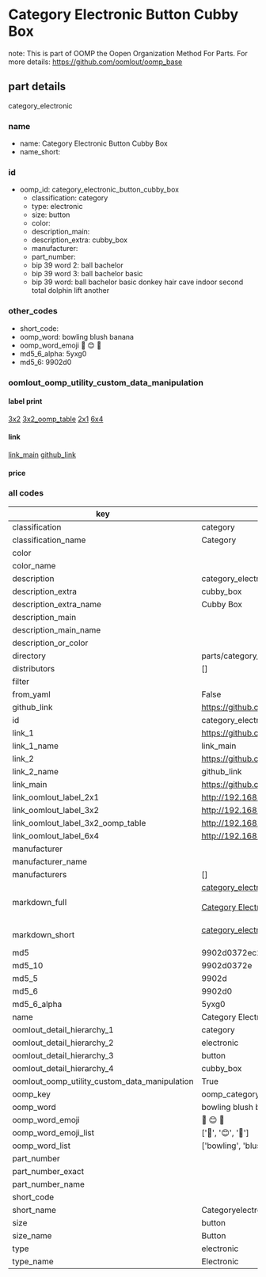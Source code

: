 # Category Electronic Button Cubby Box  

note: This is part of OOMP the Oopen Organization Method For Parts. For more details: https://github.com/oomlout/oomp_base

##  part details



category_electronic

### name
* name: Category Electronic Button Cubby Box
* name_short: 
### id
* oomp_id: category_electronic_button_cubby_box
  * classification: category
  * type: electronic
  * size: button
  * color: 
  * description_main: 
  * description_extra: cubby_box
  * manufacturer: 
  * part_number: 
  * bip 39 word 2: ball bachelor
  * bip 39 word 3: ball bachelor basic
  * bip 39 word: ball bachelor basic donkey hair cave indoor second total dolphin lift another

### other_codes
* short_code: 
* oomp_word: bowling blush banana
* oomp_word_emoji :bowling: :blush: :banana:
* md5_6_alpha: 5yxg0
* md5_6: 9902d0






### oomlout_oomp_utility_custom_data_manipulation
#### label print
[3x2](http://192.168.1.245:1112/?label=oomp%205yxg0)
[3x2_oomp_table](http://192.168.1.107:1112/?label=oomp%205yxg0)
[2x1](http://192.168.1.242:1112/?label=oomp%205yxg0)
[6x4](http://192.168.1.55:1112/?label=oomp%205yxg0)    

#### link

[link_main](https://github.com/oomlout/oomlout_oomp_current_version_messy/tree/main/parts/category_electronic_button_cubby_box) [github_link](https://github.com/oomlout/oomlout_oomp_part_src/tree/main/parts/category_electronic_button_cubby_box)                             

#### price







### all codes 
| key | value |  
| --- | --- |  
| classification | category |  
| classification_name | Category |  
| color |  |  
| color_name |  |  
| description | category_electronic |  
| description_extra | cubby_box |  
| description_extra_name | Cubby Box |  
| description_main |  |  
| description_main_name |  |  
| description_or_color |   |  
| directory | parts/category_electronic_button_cubby_box |  
| distributors | [] |  
| filter |  |  
| from_yaml | False |  
| github_link | https://github.com/oomlout/oomlout_oomp_part_src/tree/main/parts/category_electronic_button_cubby_box |  
| id | category_electronic_button_cubby_box |  
| link_1 | https://github.com/oomlout/oomlout_oomp_current_version_messy/tree/main/parts/category_electronic_button_cubby_box |  
| link_1_name | link_main |  
| link_2 | https://github.com/oomlout/oomlout_oomp_part_src/tree/main/parts/category_electronic_button_cubby_box |  
| link_2_name | github_link |  
| link_main | https://github.com/oomlout/oomlout_oomp_current_version_messy/tree/main/parts/category_electronic_button_cubby_box |  
| link_oomlout_label_2x1 | http://192.168.1.242:1112/?label=oomp%205yxg0 |  
| link_oomlout_label_3x2 | http://192.168.1.245:1112/?label=oomp%205yxg0 |  
| link_oomlout_label_3x2_oomp_table | http://192.168.1.107:1112/?label=oomp%205yxg0 |  
| link_oomlout_label_6x4 | http://192.168.1.55:1112/?label=oomp%205yxg0 |  
| manufacturer |  |  
| manufacturer_name |  |  
| manufacturers | [] |  
| markdown_full | [category_electronic_button_cubby_box](https://github.com/oomlout/oomlout_oomp_current_version_messy/tree/main/parts/category_electronic_button_cubby_box)<br>[](https://github.com/oomlout/oomlout_oomp_current_version_messy/tree/main/parts/category_electronic_button_cubby_box)<br>[Category Electronic Button Cubby Box](https://github.com/oomlout/oomlout_oomp_current_version_messy/tree/main/parts/category_electronic_button_cubby_box)<br><br> |  
| markdown_short | [category_electronic_button_cubby_box](https://github.com/oomlout/oomlout_oomp_current_version_messy/tree/main/parts/category_electronic_button_cubby_box)<br><br> |  
| md5 | 9902d0372ec26e60933424122604488f |  
| md5_10 | 9902d0372e |  
| md5_5 | 9902d |  
| md5_6 | 9902d0 |  
| md5_6_alpha | 5yxg0 |  
| name | Category Electronic Button Cubby Box |  
| oomlout_detail_hierarchy_1 | category |  
| oomlout_detail_hierarchy_2 | electronic |  
| oomlout_detail_hierarchy_3 | button |  
| oomlout_detail_hierarchy_4 | cubby_box |  
| oomlout_oomp_utility_custom_data_manipulation | True |  
| oomp_key | oomp_category_electronic_button_cubby_box |  
| oomp_word | bowling blush banana |  
| oomp_word_emoji | :bowling: :blush: :banana: |  
| oomp_word_emoji_list | [':bowling:', ':blush:', ':banana:'] |  
| oomp_word_list | ['bowling', 'blush', 'banana'] |  
| part_number |  |  
| part_number_exact |  |  
| part_number_name |  |  
| short_code |  |  
| short_name | Categoryelectronic |  
| size | button |  
| size_name | Button |  
| type | electronic |  
| type_name | Electronic |  
